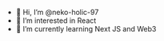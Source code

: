 - 👋 Hi, I’m @neko-holic-97
- 👀 I’m interested in React
- 🌱 I’m currently learning Next JS and Web3

<!---
neko-holic-97/neko-holic-97 is a ✨ special ✨ repository because its `README.md` (this file) appears on your GitHub profile.
You can click the Preview link to take a look at your changes.
--->
